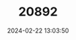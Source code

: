 ---
title: "20892"
category: "Strigocuscus pelengensis"
draft: false
date: 2024-02-22 13:03:50
languages:
  English: ["Peleng Cuscus"]
---